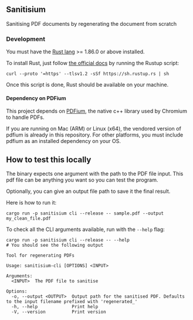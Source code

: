 ## Sanitisium

Sanitising PDF documents by regenerating the document from scratch

### Development

You must have the [Rust lang](https://www.rust-lang.org/) >= 1.86.0 or above installed.

To install Rust, just follow [the official docs](https://www.rust-lang.org/tools/install) by running the Rustup script:

```shell
curl --proto '=https' --tlsv1.2 -sSf https://sh.rustup.rs | sh
```

Once this script is done, Rust should be available on your machine.

#### Dependency on PDFium

This project depends on [PDFium](https://github.com/bblanchon/pdfium-binaries), the native c++ library used by Chromium to handle PDFs.

If you are running on Mac (ARM) or Linux (x64), the vendored version of pdfium is already in this repository.
For other platforms, you must include pdfium as an installed dependency on your OS.

## How to test this locally

The binary expects one argument with the path to the PDF file input.
This pdf file can be anything you want so you can test the program.

Optionally, you can give an output file path to save it the final result.

Here is how to run it:

```shell
cargo run -p sanitisium cli --release -- sample.pdf --output my_clean_file.pdf
```

To check all the CLI arguments available, run with the `--help` flag:

```shell
cargo run -p sanitisium cli --release -- --help
# You should see the following output

Tool for regenerating PDFs

Usage: sanitisium-cli [OPTIONS] <INPUT>

Arguments:
  <INPUT>  The PDF file to sanitise

Options:
  -o, --output <OUTPUT>  Output path for the sanitised PDF. Defaults to the input filename prefixed with 'regenerated_'
  -h, --help             Print help
  -V, --version          Print version
```
